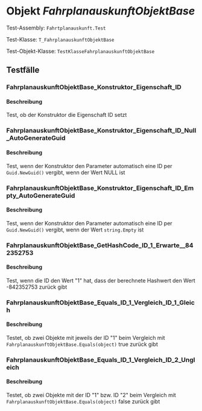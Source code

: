 # Objekt *FahrplanauskunftObjektBase*

Test-Assembly: `Fahrtplanauskunft.Test`

Test-Klasse: `T_FahrplanauskunftObjektBase`

Test-Objekt-Klasse: `TestKlasseFahrplanauskunftObjektBase`

## Testfälle

### FahrplanauskunftObjektBase_Konstruktor_Eigenschaft_ID

#### Beschreibung

Test, ob der Konstruktor die Eigenschaft ID setzt

### FahrplanauskunftObjektBase_Konstruktor_Eigenschaft_ID_Null_AutoGenerateGuid

#### Beschreibung

Test, wenn der Konstruktor den Parameter automatisch eine ID per `Guid.NewGuid()` vergibt, wenn der Wert NULL ist

### FahrplanauskunftObjektBase_Konstruktor_Eigenschaft_ID_Empty_AutoGenerateGuid

#### Beschreibung

Test, wenn der Konstruktor den Parameter automatisch eine ID per `Guid.NewGuid()` vergibt, wenn der Wert `string.Empty` ist

### FahrplanauskunftObjektBase_GetHashCode_ID_1_Erwarte__842352753

#### Beschreibung

Test, wenn die ID den Wert "1" hat, dass der berechnete Hashwert den Wert -842352753 zurück gibt

### FahrplanauskunftObjektBase_Equals_ID_1_Vergleich_ID_1_Gleich

#### Beschreibung

Testet, ob zwei Objekte mit jeweils der ID "1" beim Vergleich mit `FahrplanauskunftObjektBase.Equals(object)` true zurück gibt

### FahrplanauskunftObjektBase_Equals_ID_1_Vergleich_ID_2_Ungleich

#### Beschreibung

Testet, ob zwei Objekte mit der ID "1" bzw. ID "2" beim Vergleich mit `FahrplanauskunftObjektBase.Equals(object)` false zurück gibt